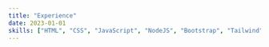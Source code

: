 ```yaml
---
title: "Experience"
date: 2023-01-01
skills: ["HTML", "CSS", "JavaScript", "NodeJS", "Bootstrap", "Tailwind", "MySQL", "MongoDB", "ReactJS", "Redux", "Figma", "Canva", "Express", "Laravel", "PHP"]
---
```

